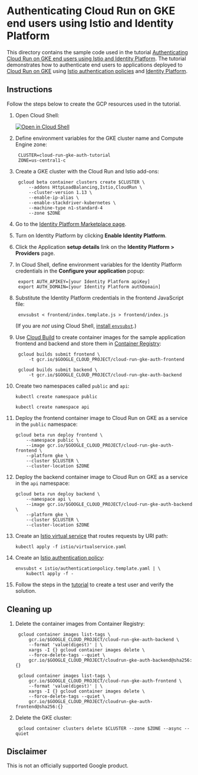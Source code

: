 # Authenticating Cloud Run on GKE end users using Istio and Identity Platform

This directory contains the sample code used in the tutorial
[Authenticating Cloud Run on GKE end users using Istio and Identity Platform](https://cloud.google.com/solutions/authenticating-cloud-run-on-gke-end-users-using-istio-and-identity-platform).
The tutorial demonstrates how to authenticate end users to applications
deployed to [Cloud Run on GKE](https://cloud.google.com/run/) using
[Istio authentication policies](https://istio.io/docs/concepts/security/#authentication-policies)
and [Identity Platform](https://cloud.google.com/identity-platform/).

## Instructions

Follow the steps below to create the GCP resources used in the tutorial.

1. Open Cloud Shell:

    [![Open in Cloud Shell](https://gstatic.com/cloudssh/images/open-btn.svg)](https://console.cloud.google.com/cloudshell/editor?cloudshell_git_repo=https://github.com/GoogleCloudPlatform/cloud-run-samples.git&cloudshell_working_dir=identity-platform/gke&cloudshell_tutorial=README.md&_ga=2.189344555.-1649901269.1516710237)

2. Define environment variables for the GKE cluster name and Compute Engine
    zone:

        CLUSTER=cloud-run-gke-auth-tutorial
        ZONE=us-central1-c

3. Create a GKE cluster with the Cloud Run and Istio add-ons:

        gcloud beta container clusters create $CLUSTER \
            --addons HttpLoadBalancing,Istio,CloudRun \
            --cluster-version 1.13 \
            --enable-ip-alias \
            --enable-stackdriver-kubernetes \
            --machine-type n1-standard-4
            --zone $ZONE

4. Go to the
    [Identity Platform Marketplace page](https://console.cloud.google.com/marketplace/details/google-cloud-platform/customer-identity?_ga=2.118565641.-1649901269.1516710237).

5. Turn on Identity Platform by clicking **Enable Identity Platform**.

6. Click the Application **setup details** link on the
    **Identity Platform > Providers** page.

7. In Cloud Shell, define environment variables for the Identity Platform
    credentials in the **Configure your application** popup:

        export AUTH_APIKEY=[your Identity Platform apiKey]
        export AUTH_DOMAIN=[your Identity Platform authDomain]

8. Substitute the Identity Platform credentials in the frontend JavaScript
    file:

        envsubst < frontend/index.template.js > frontend/index.js

    (If you are _not_ using Cloud Shell,
    [install `envsubst`](https://github.com/a8m/envsubst/blob/master/README.md#installation).)

9. Use [Cloud Build](https://cloud.google.com/cloud-build/) to create
    container images for the sample application frontend and backend and
    store them in
    [Container Registry](https://cloud.google.com/container-registry/):

        gcloud builds submit frontend \
            -t gcr.io/$GOOGLE_CLOUD_PROJECT/cloud-run-gke-auth-frontend

        gcloud builds submit backend \
            -t gcr.io/$GOOGLE_CLOUD_PROJECT/cloud-run-gke-auth-backend

10. Create two namespaces called `public` and `api`:

        kubectl create namespace public

        kubectl create namespace api

11. Deploy the frontend container image to Cloud Run on GKE as a service in
    the `public` namespace:

        gcloud beta run deploy frontend \
            --namespace public \
            --image gcr.io/$GOOGLE_CLOUD_PROJECT/cloud-run-gke-auth-frontend \
            --platform gke \
            --cluster $CLUSTER \
            --cluster-location $ZONE

12. Deploy the backend container image to Cloud Run on GKE as a service in
    the `api` namespace:

        gcloud beta run deploy backend \
            --namespace api \
            --image gcr.io/$GOOGLE_CLOUD_PROJECT/cloud-run-gke-auth-backend \
            --platform gke \
            --cluster $CLUSTER \
            --cluster-location $ZONE

13. Create an
    [Istio virtual service](https://archive.istio.io/v1.1/docs/reference/config/networking/v1alpha3/virtual-service/)
    that routes requests by URI path:

        kubectl apply -f istio/virtualservice.yaml

14. Create an
    [Istio authentication policy](https://archive.istio.io/v1.1/docs/reference/config/istio.authentication.v1alpha1/):

        envsubst < istio/authenticationpolicy.template.yaml | \
            kubectl apply -f -

15. Follow the steps in the
    [tutorial](https://cloud.google.com/solutions/authenticating-cloud-run-on-gke-end-users-using-istio-and-identity-platform)
    to create a test user and verify the solution.

## Cleaning up

1. Delete the container images from Container Registry:

        gcloud container images list-tags \
            gcr.io/$GOOGLE_CLOUD_PROJECT/cloud-run-gke-auth-backend \
            --format 'value(digest)' | \
            xargs -I {} gcloud container images delete \
            --force-delete-tags --quiet \
            gcr.io/$GOOGLE_CLOUD_PROJECT/cloudrun-gke-auth-backend@sha256:{}

        gcloud container images list-tags \
            gcr.io/$GOOGLE_CLOUD_PROJECT/cloud-run-gke-auth-frontend \
            --format 'value(digest)' | \
            xargs -I {} gcloud container images delete \
            --force-delete-tags --quiet \
            gcr.io/$GOOGLE_CLOUD_PROJECT/cloudrun-gke-auth-frontend@sha256:{}

2. Delete the GKE cluster:

        gcloud container clusters delete $CLUSTER --zone $ZONE --async --quiet

## Disclaimer

This is not an officially supported Google product.
